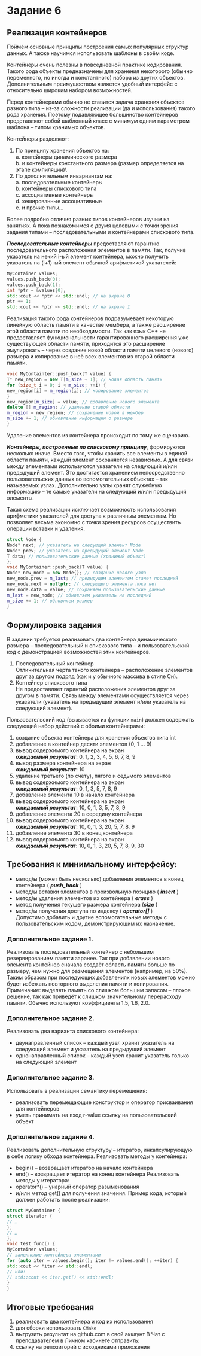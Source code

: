 # Задание 6
## Реализация контейнеров
Поймём основные принципы построения самых популярных структур данных. А также научимся
использовать шаблоны в своём коде.

Контейнеры очень полезны в повседневной практике кодирования. Такого рода объекты
предназначены для хранения некоторого (обычно переменного, но иногда и константного) набора
из других объектов. Дополнительным преимуществом является удобный интерфейс с относительно
широким набором возможностей.

Перед контейнерами обычно не ставится задача хранения объектов разного типа – из-за сложности
реализации (да и использования) такого рода хранения. Поэтому подавляющее большинство
контейнеров представляют собой шаблонный класс с минимум одним параметром шаблона –
типом хранимых объектов.

Контейнеры разделяют:

1. По принципу хранения объектов на:\
	a. контейнеры динамического размера\
	b. и контейнеры константного размера (размер определяется на этапе компиляции)\
2. По дополнительным инвариантам на:\
	a. последовательные контейнеры\
	b. контейнеры спискового типа\
	c. ассоциативные контейнеры\
	d. хешированные ассоциативные\
	e. и прочие типы…

Более подробно отличия разных типов контейнеров изучим на занятиях. А пока познакомимся с
двумя целевыми с точки зрения задания типами – последовательными и контейнерами спискового
типа.

***Последовательные контейнеры*** предоставляют гарантию последовательного расположения
элементов в памяти. Так, получив указатель на некий i-ый элемент контейнера, можно получить
указатель на (i+1)-ый элемент обычной арифметикой указателей:
```c++
MyContainer values;
values.push_back(0);
values.push_back(1);
int *ptr = &values[0];
std::cout << *ptr << std::endl; // на экране 0
ptr += 1;
std::cout << *ptr << std::endl; // на экране 1
```
Реализация такого рода контейнеров подразумевает некоторую линейную область памяти в
качестве мембера, а также расширение этой области памяти по необходимости. Так как язык C++
не предоставляет функциональности гарантированного расширения уже существующей области
памяти, приходится это расширение эмулировать – через создание новой области памяти целевого
(нового) размера и копирование в неё всех элементов из старой области памяти.
```c++
void MyContainter::push_back(T value) {
T* new_region = new T[m_size + 1]; // новая область памяти
for (size_t i = 0; i < m_size; ++i) {
new_region[i] = m_region[i]; // копирование элементов
}
new_region[m_size] = value; // добавление нового элемента
delete [] m_region; // удаление старой области
m_region = new_region; // сохранение новой в мембер
m_size += 1; // обновление информации о размере
}
```
Удаление элементов из контейнера происходит по тому же сценарию.

***Контейнеры, построенные по списковому принципу***, формируются несколько иначе. Вместо того,
чтобы хранить все элементы в единой области памяти, каждый элемент сохраняется независимо. А
для связи между элементами используются указатели на следующий и/или предыдущий элемент.
Это достигается хранением непосредственно пользовательских данных во вспомогательных
объектах – так называемых узлах. Дополнительно узлы хранят служебную информацию – те самые
указатели на следующий и/или предыдущий элементы.

Такая схема реализации исключает возможность использования арифметики указателей для
доступа к различным элементам. Но позволяет весьма экономно c точки зрения ресурсов
осуществить операции вставки и удаления.
```c++
struct Node {
Node* next; // указатель на следующий элемент Node
Node* prev; // указатель на предыдущий элемент Node
T data; // пользовательские данные (хранимый объект)
};
void MyContainer::push_back(T value) {
Node* new_node = new Node{}; // создание нового узла
new_node.prev = m_last; // предыдущим элементом станет последний
new_node.next = nullptr; // следующего элемента пока нет
new_node.data = value; // сохраняем пользовательские данные
m_last = new_node; // обновляем указатель на последний
m_size += 1; // обновляем размер
}
```
## Формулировка задания
В задании требуется реализовать два контейнера динамического размера – последовательный и
спискового типа – и пользовательский код с демонстрацией возможностей этих контейнеров.

1. Последовательный контейнер\
Отличительная черта такого контейнера – расположение элементов друг за другом подряд
(как и у обычного массива в стиле Си).
2. Контейнер спискового типа\
Не предоставляет гарантий расположения элементов друг за
другом в памяти. Связь между элементами осуществляется через указатели (указатель на
предыдущий элемент и/или указатель на следующий элемент).

Пользовательский код (вызывается из функции `main`) должен содержать следующий набор
действий с обоими контейнерами:

1. создание объекта контейнера для хранения объектов типа int
2. добавление в контейнер десяти элементов (0, 1 … 9)
3. вывод содержимого контейнера на экран\
***ожидаемый результат***: 0, 1, 2, 3, 4, 5, 6, 7, 8, 9
4. вывод размера контейнера на экран\
***ожидаемый результат***: 10
5. удаление третьего (по счёту), пятого и седьмого элементов
6. вывод содержимого контейнера на экран\
***ожидаемый результат***: 0, 1, 3, 5, 7, 8, 9
7. добавление элемента 10 в начало контейнера
8. вывод содержимого контейнера на экран\
***ожидаемый результат***: 10, 0, 1, 3, 5, 7, 8, 9
9. добавление элемента 20 в середину контейнера
10. вывод содержимого контейнера на экран\
***ожидаемый результат***: 10, 0, 1, 3, 20, 5, 7, 8, 9
11. добавление элемента 30 в конец контейнера
12. вывод содержимого контейнера на экран\
***ожидаемый результа***т: 10, 0, 1, 3, 20, 5, 7, 8, 9, 30
## Требования к минимальному интерфейсу:
- метод/ы (может быть несколько) добавления элементов в конец контейнера ( ***push_back*** )
- метод/ы вставки элементов в произвольную позицию ( ***insert*** )
- метод/ы удаления элементов из контейнера ( ***erase*** )
- метод получения текущего размера контейнера (***size*** )
- метод/ы получения доступа по индексу ( ***operator[]*** )\
Допустимо добавить и другие вспомогательные методы с пользовательским кодом,
демонстрирующим их назначение.

### Дополнительное задание 1. 
Реализовать последовательный контейнер с небольшим
резервированием памяти заранее. Так при добавлении нового элемента контейнер сначала
создаёт область памяти больше по размеру, чем нужно для размещения элементов (например, на
50%). Таким образом при последующих добавлениях новых элементов можно будет избежать
повторного выделения памяти и копирования.
Примечание: выделять память со слишком большим запасом – плохое решение, так как приведёт к
слишком значительному перерасходу памяти. Обычно используют коэффициенты 1.5, 1.6, 2.0.
### Дополнительное задание 2. 
Реализовать два варианта спискового контейнера:
- двунаправленный список – каждый узел хранит указатель на следующий элемент и
указатель на предыдущий элемент
- однонаправленный список – каждый узел хранит указатель только на следующий элемент
### Дополнительное задание 3.
Использовать в реализации семантику перемещения:
- реализовать перемещающие конструктор и оператор присваивания для контейнеров
- уметь принимать на вход r-value ссылку на пользовательский объект
### Дополнительное задание 4. 
Реализовать дополнительную структуру – итератор, инкапсулирующую
в себе логику обхода контейнера. Реализовать методы у контейнера:
- begin() – возвращает итератор на начало контейнера
- end() – возвращает итератор на конец контейнера
Реализовать методы у итератора:
- operator*() – унарный оператор разыменования
- и/или метод get() для получения значения.
Пример кода, который должен работать после реализации:
```c++
struct MyContainer {
struct iterator {
// …
};
// …
};
void test_func() {
MyContainer values;
// заполнение контейнера элементами
for (auto iter = values.begin(); iter != values.end(); ++iter) {
std::cout << *iter << std::endl;
// или:
// std::cout << iter.get() << std::endl;
}
}
```
## Итоговые требования
1. реализовать два контейнера и код их использования
2. для сборки использовать `CMake`
3. выгрузить результат на github.com в свой аккаунт
В Чат с преподавателем в Личном кабинете отправить:
1. ссылку на репозиторий с исходниками приложения
